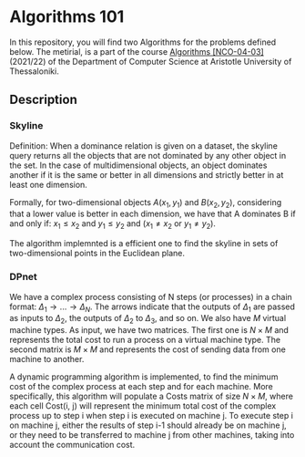 # Algorithms 101

In this repository, you will find two Algorithms for the problems defined below. The metirial, is a part of the course [Algorithms [NCO-04-03]](https://elearning.auth.gr/course/view.php?id=9809) (2021/22) of the Department of Computer Science at Aristotle University of Thessaloniki.

## Description

### Skyline

Definition: When a dominance relation is given on a dataset, the skyline query returns all the objects that are not dominated by any other object in the set. In the case of multidimensional objects, an object dominates another if it is the same or better in all dimensions and strictly better in at least one dimension.

Formally, for two-dimensional objects $A(x_1, y_1)$ and $B(x_2, y_2)$, considering that a lower value is better in each dimension, we have that A dominates B if and only if: $x_1 \leq x_2$ and $y_1 \leq y_2$ and ($x_1 \neq x_2$ or $y_1 \neq y_2$).

The algorithm implemnted is a efficient one to find the skyline in sets of two-dimensional points in the Euclidean plane.

### DPnet

We have a complex process consisting of N steps (or processes) in a chain format: 
$\Delta_1 \rightarrow ... \rightarrow \Delta_N$. The arrows indicate that the outputs of $Δ_1$ are passed as inputs to $Δ_2$, the outputs of $Δ_2$ to $Δ_3$, and so on. We also have $M$ virtual machine types. As input, we have two matrices. The first one is $N \times M$ and represents the total cost to run a process on a virtual machine type. The second matrix is $M \times M$ and represents the cost of sending data from one machine to another. 

A dynamic programming algorithm is implemented, to find the minimum cost of the complex process at each step and for each machine. More specifically, this algorithm will populate a Costs matrix of size $N \times M$, where each cell Cost(i, j) will represent the minimum total cost of the complex process up to step i when step i is executed on machine j. To execute step i on machine j, either the results of step i-1 should already be on machine j, or they need to be transferred to machine j from other machines, taking into account the communication cost.
